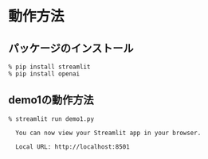# 動作方法

## パッケージのインストール

```shell
% pip install streamlit
% pip install openai
```

## demo1の動作方法

```shell
% streamlit run demo1.py

  You can now view your Streamlit app in your browser.

  Local URL: http://localhost:8501
```
